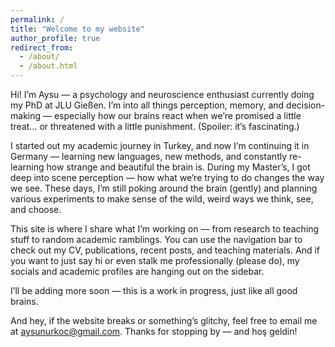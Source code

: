 ```yaml
---
permalink: /
title: "Welcome to my website"
author_profile: true
redirect_from: 
  - /about/
  - /about.html
---
```




Hi! I’m Aysu — a psychology and neuroscience enthusiast currently doing my PhD at JLU Gießen. I’m into all things perception, memory, and decision-making — especially how our brains react when we’re promised a little treat… or threatened with a little punishment. (Spoiler: it’s fascinating.)

I started out my academic journey in Turkey, and now I’m continuing it in Germany — learning new languages, new methods, and constantly re-learning how strange and beautiful the brain is. During my Master’s, I got deep into scene perception — how what we’re trying to do changes the way we see. These days, I’m still poking around the brain (gently) and planning various experiments to make sense of the wild, weird ways we think, see, and choose.

This site is where I share what I’m working on — from research to teaching stuff to random academic ramblings. You can use the navigation bar to check out my CV, publications, recent posts, and teaching materials. And if you want to just say hi or even stalk me professionally (please do), my socials and academic profiles are hanging out on the sidebar.

I’ll be adding more soon — this is a work in progress, just like all good brains.

And hey, if the website breaks or something’s glitchy, feel free to email me at aysunurkoc@gmail.com. Thanks for stopping by — and hoş geldin!
